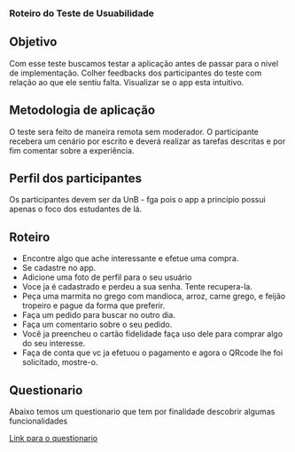 ### Roteiro do Teste de Usuabilidade

## Objetivo

Com esse teste buscamos testar a aplicação antes de passar para o nivel de implementação.
Colher feedbacks dos participantes do teste com relação ao que ele sentiu falta.
Visualizar se o app esta intuitivo.

## Metodologia de aplicação

O teste sera feito de maneira remota sem moderador. O participante recebera um cenário por escrito e deverá realizar as tarefas descritas e por fim comentar sobre a experiência.

## Perfil dos participantes

Os participantes devem ser da UnB - fga pois o app a principio possui apenas o foco dos estudantes de lá.

## Roteiro

- Encontre algo que ache interessante e efetue uma compra.
- Se cadastre no app.
- Adicione uma foto de perfil para o seu usuário
- Voce ja é cadastrado e perdeu a sua senha. Tente recupera-la.
- Peça uma marmita no grego com mandioca, arroz, carne grego, e feijão tropeiro e pague da forma que preferir.
- Faça um pedido para buscar no outro dia.
- Faça um comentario sobre o seu pedido.
- Você ja preencheu o cartão fidelidade faça uso dele para comprar algo do seu interesse.
- Faça de conta que vc ja efetuou o pagamento e agora o QRcode lhe foi solicitado, mostre-o.

## Questionario 

Abaixo temos um questionario que tem por finalidade descobrir algumas funcionalidades 

[Link para o questionario](https://docs.google.com/forms/d/e/1FAIpQLSc6KQQsnhBiy21XBPqDRIfjNVXuyGTqPZpfYULsSNjV7jgJMA/viewform)


